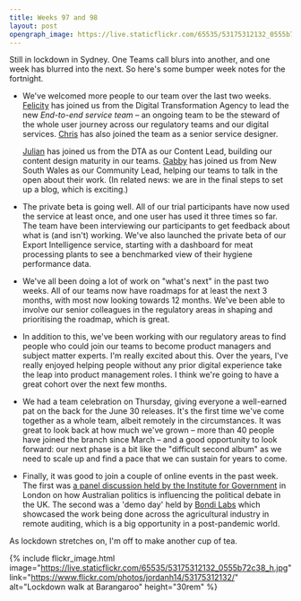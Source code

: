 ```yaml
---
title: Weeks 97 and 98
layout: post
opengraph_image: https://live.staticflickr.com/65535/53175312132_0555b72c38_h.jpg
---
```


Still in lockdown in Sydney. One Teams call blurs into another, and one week has blurred into the next. So here's some bumper week notes for the fortnight.

* We've welcomed more people to our team over the last two weeks. [Felicity][felicity] has joined us from the Digital Transformation Agency to lead the new _End-to-end service team_ – an ongoing team to be the steward of the whole user journey across our regulatory teams and our digital services. [Chris][chris] has also joined the team as a senior service designer.

  [Julian][julian] has joined us from the DTA as our Content Lead, building our content design maturity in our teams. [Gabby][gabby] has joined us from New South Wales as our Community Lead, helping our teams to talk in the open about their work. (In related news: we are in the final steps to set up a blog, which is exciting.)

* The private beta is going well. All of our trial participants have now used the service at least once, and one user has used it three times so far. The team have been interviewing our participants to get feedback about what is (and isn't) working. We've also launched the private beta of our Export Intelligence service, starting with a dashboard for meat processing plants to see a benchmarked view of their hygiene performance data.

* We've all been doing a lot of work on "what's next" in the past two weeks. All of our teams now have roadmaps for at least the next 3 months, with most now looking towards 12 months. We've been able to involve our senior colleagues in the regulatory areas in shaping and prioritising the roadmap, which is great.

* In addition to this, we've been working with our regulatory areas to find people who could join our teams to become product managers and subject matter experts. I'm really excited about this. Over the years, I've really enjoyed helping people without any prior digital experience take the leap into product management roles. I think we're going to have a great cohort over the next few months.

* We had a team celebration on Thursday, giving everyone a well-earned pat on the back for the June 30 releases. It's the first time we've come together as a whole team, albeit remotely in the circumstances. It was great to look back at how much we've grown – more than 40 people have joined the branch since March – and a good opportunity to look forward: our next phase is a bit like the "difficult second album" as we need to scale up and find a pace that we can sustain for years to come.

* Finally, it was good to join a couple of online events in the past week. The first was [a panel discussion held by the Institute for Government][ifg] in London on how Australian politics is influencing the political debate in the UK. The second was a 'demo day' held by [Bondi Labs][bondi-labs] which showcased the work being done across the agricultural industry in remote auditing, which is a big opportunity in a post-pandemic world.

As lockdown stretches on, I'm off to make another cup of tea.

{% include flickr_image.html
  image="https://live.staticflickr.com/65535/53175312132_0555b72c38_h.jpg"
  link="https://www.flickr.com/photos/jordanh14/53175312132/"
  alt="Lockdown walk at Barangaroo" height="30rem" %}

[felicity]: https://www.linkedin.com/in/felicity-hitchcock-6b7a61207/
[chris]: https://www.linkedin.com/in/christopherbrew/
[julian]: https://www.linkedin.com/in/julian-fleetwood/
[gabby]: https://www.linkedin.com/in/gabbyquirk/
[ifg]: https://www.instituteforgovernment.org.uk/events/australian-style-politics
[bondi-labs]: https://www.bondilabs.com/
